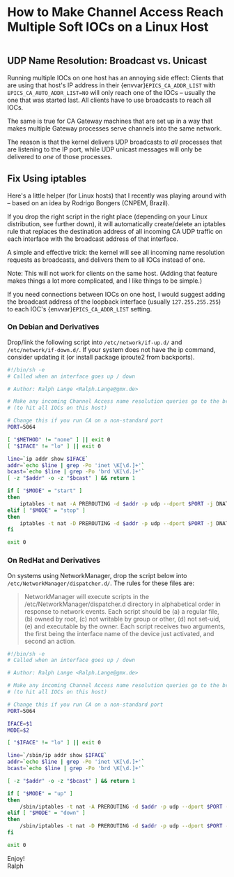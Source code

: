 # How to Make Channel Access Reach Multiple Soft IOCs on a Linux Host


```{tags} developer, advanced
```

## UDP Name Resolution: Broadcast vs. Unicast

Running multiple IOCs on one host has an annoying side effect:
Clients that are using that host's IP address
in their {envvar}`EPICS_CA_ADDR_LIST` with `EPICS_CA_AUTO_ADDR_LIST=NO`
will only reach one of the IOCs – usually the one that was started last.
All clients have to use broadcasts to reach all IOCs.

The same is true for CA Gateway machines that are set up in a way that makes multiple Gateway processes serve channels into the same network.

The reason is that the kernel delivers UDP broadcasts to _all_ processes that are listening to the IP port, while UDP unicast messages will only be delivered to _one_ of those processes.

## Fix Using iptables

Here's a little helper (for Linux hosts) that I recently was playing around with – based on an idea by Rodrigo Bongers (CNPEM, Brazil).

If you drop the right script in the right place (depending on your Linux distribution, see further down), it will automatically create/delete an iptables rule that replaces the destination address of all incoming CA UDP traffic on each interface with the broadcast address of that interface.

A simple and effective trick: the kernel will see all incoming name resolution requests as broadcasts, and delivers them to all IOCs instead of one.

Note: This will not work for clients on the same host. (Adding that feature makes things a lot more complicated, and I like things to be simple.)

If you need connections between IOCs on one host,
I would suggest adding the broadcast address of the loopback interface (usually `127.255.255.255`)
to each IOC's {envvar}`EPICS_CA_ADDR_LIST` setting.

### On Debian and Derivatives

Drop/link the following script into `/etc/network/if-up.d/` and `/etc/network/if-down.d/`.
If your system does not have the ip command, consider updating it (or install package iproute2 from backports).

``` sh
#!/bin/sh -e
# Called when an interface goes up / down

# Author: Ralph Lange <Ralph.Lange@gmx.de>

# Make any incoming Channel Access name resolution queries go to the broadcast address
# (to hit all IOCs on this host)

# Change this if you run CA on a non-standard port
PORT=5064

[ "$METHOD" != "none" ] || exit 0
[ "$IFACE" != "lo" ] || exit 0

line=`ip addr show $IFACE`
addr=`echo $line | grep -Po 'inet \K[\d.]+'`
bcast=`echo $line | grep -Po 'brd \K[\d.]+'`
[ -z "$addr" -o -z "$bcast" ] && return 1

if [ "$MODE" = "start" ]
then
    iptables -t nat -A PREROUTING -d $addr -p udp --dport $PORT -j DNAT --to-destination $bcast
elif [ "$MODE" = "stop" ]
then
    iptables -t nat -D PREROUTING -d $addr -p udp --dport $PORT -j DNAT --to-destination $bcast
fi

exit 0
```

### On RedHat and Derivatives

On systems using NetworkManager, drop the script below into `/etc/NetworkManager/dispatcher.d/`. The rules for these files are:

> NetworkManager will execute scripts in the /etc/NetworkManager/dispatcher.d directory in alphabetical order in response to network events. Each script should be (a) a regular file, (b) owned by root, \(c\) not writable by group or other, (d) not set-uid, (e) and executable by the owner. Each script receives two arguments, the first being the interface name of the device just activated, and second an action.

``` sh
#!/bin/sh -e
# Called when an interface goes up / down

# Author: Ralph Lange <Ralph.Lange@gmx.de>

# Make any incoming Channel Access name resolution queries go to the broadcast address
# (to hit all IOCs on this host)

# Change this if you run CA on a non-standard port
PORT=5064

IFACE=$1
MODE=$2

[ "$IFACE" != "lo" ] || exit 0

line=`/sbin/ip addr show $IFACE`
addr=`echo $line | grep -Po 'inet \K[\d.]+'`
bcast=`echo $line | grep -Po 'brd \K[\d.]+'`

[ -z "$addr" -o -z "$bcast" ] && return 1

if [ "$MODE" = "up" ]
then
    /sbin/iptables -t nat -A PREROUTING -d $addr -p udp --dport $PORT -j DNAT --to-destination $bcast
elif [ "$MODE" = "down" ]
then
    /sbin/iptables -t nat -D PREROUTING -d $addr -p udp --dport $PORT -j DNAT --to-destination $bcast
fi

exit 0
```

Enjoy!  
Ralph


